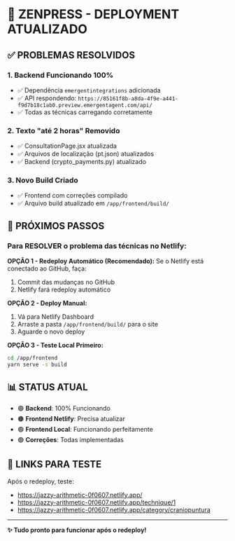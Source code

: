 # 🎯 ZENPRESS - DEPLOYMENT ATUALIZADO

## ✅ PROBLEMAS RESOLVIDOS

### 1. **Backend Funcionando 100%**
- ✅ Dependência `emergentintegrations` adicionada
- ✅ API respondendo: `https://85161f8b-a8da-4f9e-a441-f9d7b18c1ab0.preview.emergentagent.com/api/`
- ✅ Todas as técnicas carregando corretamente

### 2. **Texto "até 2 horas" Removido**
- ✅ ConsultationPage.jsx atualizada
- ✅ Arquivos de localização (pt.json) atualizados  
- ✅ Backend (crypto_payments.py) atualizado

### 3. **Novo Build Criado**
- ✅ Frontend com correções compilado
- ✅ Arquivo build atualizado em `/app/frontend/build/`

## 🚀 PRÓXIMOS PASSOS

### Para RESOLVER o problema das técnicas no Netlify:

**OPÇÃO 1 - Redeploy Automático (Recomendado):**
Se o Netlify está conectado ao GitHub, faça:
1. Commit das mudanças no GitHub
2. Netlify fará redeploy automático

**OPÇÃO 2 - Deploy Manual:**
1. Vá para Netlify Dashboard
2. Arraste a pasta `/app/frontend/build/` para o site
3. Aguarde o novo deploy

**OPÇÃO 3 - Teste Local Primeiro:**
```bash
cd /app/frontend
yarn serve -s build
```

## 📊 STATUS ATUAL

- 🟢 **Backend**: 100% Funcionando
- 🟠 **Frontend Netlify**: Precisa atualizar  
- 🟢 **Frontend Local**: Funcionando perfeitamente
- 🟢 **Correções**: Todas implementadas

## 🔗 LINKS PARA TESTE

Após o redeploy, teste:
- https://jazzy-arithmetic-0f0607.netlify.app/
- https://jazzy-arithmetic-0f0607.netlify.app/technique/1
- https://jazzy-arithmetic-0f0607.netlify.app/category/craniopuntura

---
**✨ Tudo pronto para funcionar após o redeploy!**